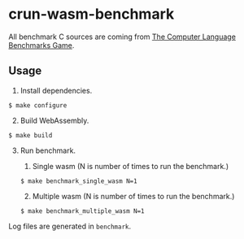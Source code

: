 # crun-wasm-benchmark

All benchmark C sources are coming from [The Computer Language Benchmarks Game](https://benchmarksgame-team.pages.debian.net/benchmarksgame/index.html).

## Usage

1. Install dependencies.
```
$ make configure
```

2. Build WebAssembly.
```
$ make build
```

3. Run benchmark.

    1. Single wasm (N is number of times to run the benchmark.)
    ```
    $ make benchmark_single_wasm N=1
    ```

    2. Multiple wasm (N is number of times to run the benchmark.)
    ```
    $ make benchmark_multiple_wasm N=1
    ```

Log files are generated in `benchmark`.
